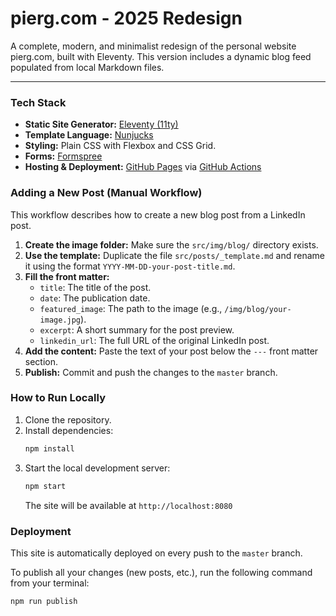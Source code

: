# pierg.com - 2025 Redesign

A complete, modern, and minimalist redesign of the personal website pierg.com, built with Eleventy. This version includes a dynamic blog feed populated from local Markdown files.

---

### Tech Stack

* **Static Site Generator:** [Eleventy (11ty)](https://www.11ty.dev/)
* **Template Language:** [Nunjucks](https://mozilla.github.io/nunjucks/)
* **Styling:** Plain CSS with Flexbox and CSS Grid.
* **Forms:** [Formspree](https://formspree.io/)
* **Hosting & Deployment:** [GitHub Pages](https://pages.github.com/) via [GitHub Actions](https://github.com/features/actions)

### Adding a New Post (Manual Workflow)

This workflow describes how to create a new blog post from a LinkedIn post.

1.  **Create the image folder:** Make sure the `src/img/blog/` directory exists.
2.  **Use the template:** Duplicate the file `src/posts/_template.md` and rename it using the format `YYYY-MM-DD-your-post-title.md`.
3.  **Fill the front matter:**
    * `title`: The title of the post.
    * `date`: The publication date.
    * `featured_image`: The path to the image (e.g., `/img/blog/your-image.jpg`).
    * `excerpt`: A short summary for the post preview.
    * `linkedin_url`: The full URL of the original LinkedIn post.
4.  **Add the content:** Paste the text of your post below the `---` front matter section.
5.  **Publish:** Commit and push the changes to the `master` branch.

### How to Run Locally

1.  Clone the repository.
2.  Install dependencies:
    ```bash
    npm install
    ```
3.  Start the local development server:
    ```bash
    npm start
    ```
    The site will be available at `http://localhost:8080`

### Deployment

This site is automatically deployed on every push to the `master` branch.

To publish all your changes (new posts, etc.), run the following command from your terminal:

```bash
npm run publish